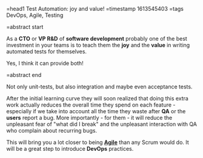 =head1 Test Automation: joy and value!
=timestamp 1613545403
=tags DevOps, Agile, Testing

=abstract start

As a <b>CTO</b> or <b>VP R&amp;D</b> of <b>software development</b> probably one of the best investment in your teams is to teach them the
<b>joy</b> and the <b>value</b> in writing automated tests for themselves.

Yes, I think it can provide both!

=abstract end

Not only unit-tests, but also integration and maybe even acceptance tests.

After the initial learning curve they will soon realized that doing this extra work actually reduces the overall time
they spend on each feature - especially if we take into account all the time they waste after <b>QA</b> or the <b>users</b> report a bug.
More importantly - for them - it will reduce the unpleasant fear of "what did I break" and the unpleasant interaction with QA who complain about recurring bugs.

This will bring you a lot closer to being <a href="https://agilemanifesto.org/"><b>Agile</b></a> than any Scrum would do. It will be a great step to introduce <b>DevOps</b> practices.
